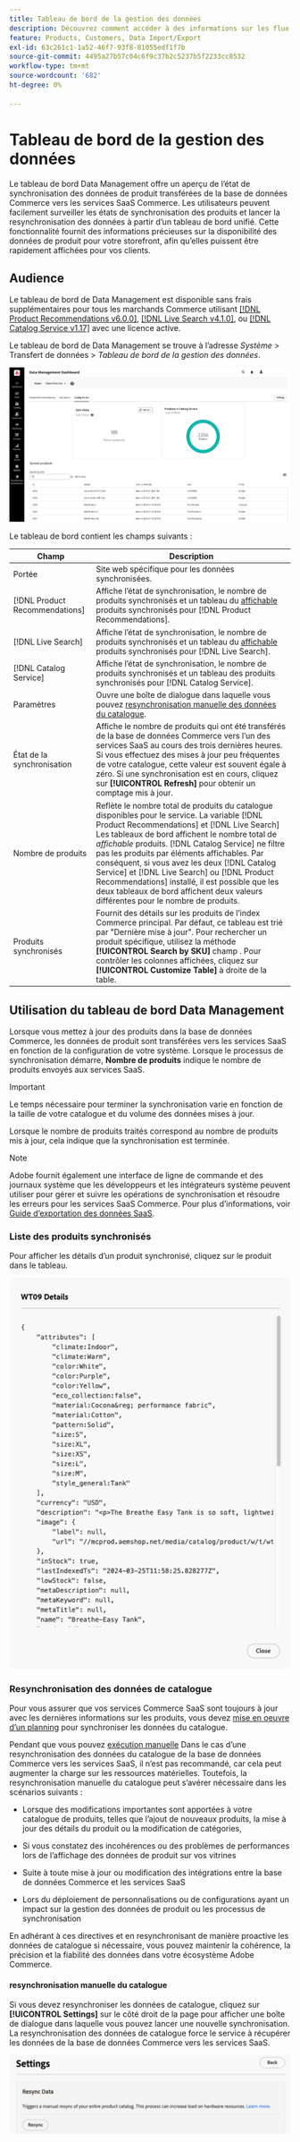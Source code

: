 ```yaml
---
title: Tableau de bord de la gestion des données
description: Découvrez comment accéder à des informations sur les flux de données pour [!DNL Catalog Service], [!DNL Live Search], et [!DNL Product Recommendation]s.
feature: Products, Customers, Data Import/Export
exl-id: 63c261c1-1a52-46f7-93f8-81055edf1f7b
source-git-commit: 4495a27b57c04c6f9c37b2c5237b5f2233cc8532
workflow-type: tm+mt
source-wordcount: '682'
ht-degree: 0%

---
```


# Tableau de bord de la gestion des données

Le tableau de bord Data Management offre un aperçu de l’état de synchronisation des données de produit transférées de la base de données Commerce vers les services SaaS Commerce. Les utilisateurs peuvent facilement surveiller les états de synchronisation des produits et lancer la resynchronisation des données à partir d’un tableau de bord unifié. Cette fonctionnalité fournit des informations précieuses sur la disponibilité des données de produit pour votre storefront, afin qu’elles puissent être rapidement affichées pour vos clients.

## Audience

Le tableau de bord de Data Management est disponible sans frais supplémentaires pour tous les marchands Commerce utilisant [[!DNL Product Recommendations v6.0.0]](https://experienceleague.adobe.com/en/docs/commerce-merchant-services/product-recommendations/guide-overview), [[!DNL Live Search v4.1.0]](https://experienceleague.adobe.com/en/docs/commerce-merchant-services/live-search/guide-overview), ou [[!DNL Catalog Service v1.17]](https://experienceleague.adobe.com/en/docs/commerce-merchant-services/catalog-service/guide-overview) avec une licence active.

Le tableau de bord de Data Management se trouve à l’adresse *Système* > Transfert de données > *Tableau de bord de la gestion des données*.

![Tableau de bord de la gestion des données](assets/data-management-dashboard.png)

Le tableau de bord contient les champs suivants :

| Champ | Description |
|--- |--- |
| Portée | Site web spécifique pour les données synchronisées. |
| [!DNL Product Recommendations] | Affiche l’état de synchronisation, le nombre de produits synchronisés et un tableau du [affichable](https://experienceleague.adobe.com/en/docs/commerce-admin/config/catalog/inventory#stock-options) produits synchronisés pour [!DNL Product Recommendations]. |
| [!DNL Live Search] | Affiche l’état de synchronisation, le nombre de produits synchronisés et un tableau du [affichable](https://experienceleague.adobe.com/en/docs/commerce-admin/config/catalog/inventory#stock-options) produits synchronisés pour [!DNL Live Search]. |
| [!DNL Catalog Service] | Affiche l’état de synchronisation, le nombre de produits synchronisés et un tableau des produits synchronisés pour [!DNL Catalog Service]. |
| Paramètres | Ouvre une boîte de dialogue dans laquelle vous pouvez [resynchronisation manuelle des données du catalogue](#resync-catalog-data). |
| État de la synchronisation | Affiche le nombre de produits qui ont été transférés de la base de données Commerce vers l’un des services SaaS au cours des trois dernières heures. Si vous effectuez des mises à jour peu fréquentes de votre catalogue, cette valeur est souvent égale à zéro. Si une synchronisation est en cours, cliquez sur **[!UICONTROL Refresh]** pour obtenir un comptage mis à jour. |
| Nombre de produits | Reflète le nombre total de produits du catalogue disponibles pour le service. La variable [!DNL Product Recommendations] et [!DNL Live Search] Les tableaux de bord affichent le nombre total de _affichable_ produits. [!DNL Catalog Service] ne filtre pas les produits par éléments affichables. Par conséquent, si vous avez les deux [!DNL Catalog Service] et [!DNL Live Search] ou [!DNL Product Recommendations] installé, il est possible que les deux tableaux de bord affichent deux valeurs différentes pour le nombre de produits. |
| Produits synchronisés | Fournit des détails sur les produits de l’index Commerce principal. Par défaut, ce tableau est trié par &quot;Dernière mise à jour&quot;. Pour rechercher un produit spécifique, utilisez la méthode **[!UICONTROL Search by SKU]** champ . Pour contrôler les colonnes affichées, cliquez sur **[!UICONTROL Customize Table]** à droite de la table. |

## Utilisation du tableau de bord Data Management

Lorsque vous mettez à jour des produits dans la base de données Commerce, les données de produit sont transférées vers les services SaaS en fonction de la configuration de votre système. Lorsque le processus de synchronisation démarre, **Nombre de produits** indique le nombre de produits envoyés aux services SaaS.

>[!IMPORTANT]
>
>Le temps nécessaire pour terminer la synchronisation varie en fonction de la taille de votre catalogue et du volume des données mises à jour.

Lorsque le nombre de produits traités correspond au nombre de produits mis à jour, cela indique que la synchronisation est terminée.

>[!NOTE]
>
>Adobe fournit également une interface de ligne de commande et des journaux système que les développeurs et les intégrateurs système peuvent utiliser pour gérer et suivre les opérations de synchronisation et résoudre les erreurs pour les services SaaS Commerce. Pour plus d’informations, voir [Guide d’exportation des données SaaS](https://experienceleague.adobe.com/en/docs/commerce-merchant-services/saas-data-export/overview).

### Liste des produits synchronisés

Pour afficher les détails d’un produit synchronisé, cliquez sur le produit dans le tableau.

![Détails du produit Syncd](assets/sync-product-detail.png)

### Resynchronisation des données de catalogue

Pour vous assurer que vos services Commerce SaaS sont toujours à jour avec les dernières informations sur les produits, vous devez [mise en oeuvre d’un planning](https://experienceleague.adobe.com/en/docs/commerce-operations/configuration-guide/cli/manage-indexers#reindex) pour synchroniser les données du catalogue.

Pendant que vous pouvez [exécution manuelle](#manually-resync-catalog) Dans le cas d’une resynchronisation des données du catalogue de la base de données Commerce vers les services SaaS, il n’est pas recommandé, car cela peut augmenter la charge sur les ressources matérielles. Toutefois, la resynchronisation manuelle du catalogue peut s’avérer nécessaire dans les scénarios suivants :

- Lorsque des modifications importantes sont apportées à votre catalogue de produits, telles que l’ajout de nouveaux produits, la mise à jour des détails du produit ou la modification de catégories,

- Si vous constatez des incohérences ou des problèmes de performances lors de l’affichage des données de produit sur vos vitrines

- Suite à toute mise à jour ou modification des intégrations entre la base de données Commerce et les services SaaS

- Lors du déploiement de personnalisations ou de configurations ayant un impact sur la gestion des données de produit ou les processus de synchronisation

En adhérant à ces directives et en resynchronisant de manière proactive les données de catalogue si nécessaire, vous pouvez maintenir la cohérence, la précision et la fiabilité des données dans votre écosystème Adobe Commerce.

#### resynchronisation manuelle du catalogue

Si vous devez resynchroniser les données de catalogue, cliquez sur **[!UICONTROL Settings]** sur le côté droit de la page pour afficher une boîte de dialogue dans laquelle vous pouvez lancer une nouvelle synchronisation. La resynchronisation des données de catalogue force le service à récupérer les données de la base de données Commerce vers les services SaaS.

![Synchronisation manuelle des produits](assets/resync-data.png)
